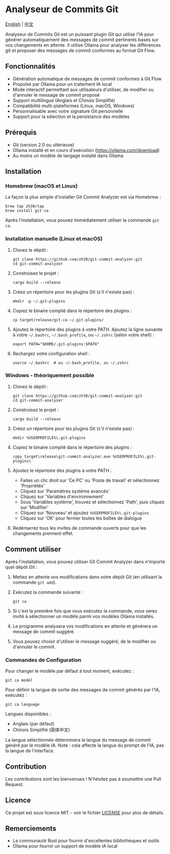 # Analyseur de Commits Git

[English](README.md) | [中文](README_ZH.md)

Analyseur de Commits Git est un puissant plugin Git qui utilise l'IA pour générer automatiquement des messages de commit pertinents basés sur vos changements en attente. Il utilise Ollama pour analyser les différences git et proposer des messages de commit conformes au format Git Flow.

## Fonctionnalités

- Génération automatique de messages de commit conformes à Git Flow
- Propulsé par Ollama pour un traitement IA local
- Mode interactif permettant aux utilisateurs d'utiliser, de modifier ou d'annuler le message de commit proposé
- Support multilingue (Anglais et Chinois Simplifié)
- Compatibilité multi-plateformes (Linux, macOS, Windows)
- Personnalisable avec votre signature Git personnelle
- Support pour la sélection et la persistance des modèles

## Prérequis

- Git (version 2.0 ou ultérieure)
- Ollama installé et en cours d'exécution (https://ollama.com/download)
- Au moins un modèle de langage installé dans Ollama

## Installation

### Homebrew (macOS et Linux)

La façon la plus simple d'installer Git Commit Analyzer est via Homebrew :

```
brew tap zh30/tap
brew install git-ca
```

Après l'installation, vous pouvez immédiatement utiliser la commande `git ca`.

### Installation manuelle (Linux et macOS)

1. Clonez le dépôt :
   ```
   git clone https://github.com/zh30/git-commit-analyzer.git
   cd git-commit-analyzer
   ```

2. Construisez le projet :
   ```
   cargo build --release
   ```

3. Créez un répertoire pour les plugins Git (s'il n'existe pas) :
   ```
   mkdir -p ~/.git-plugins
   ```

4. Copiez le binaire compilé dans le répertoire des plugins :
   ```
   cp target/release/git-ca ~/.git-plugins/
   ```

5. Ajoutez le répertoire des plugins à votre PATH. Ajoutez la ligne suivante à votre `~/.bashrc`, `~/.bash_profile`, ou `~/.zshrc` (selon votre shell) :
   ```
   export PATH="$HOME/.git-plugins:$PATH"
   ```

6. Rechargez votre configuration shell :
   ```
   source ~/.bashrc  # ou ~/.bash_profile, ou ~/.zshrc
   ```

### Windows - théoriquement possible

1. Clonez le dépôt :
   ```
   git clone https://github.com/zh30/git-commit-analyzer.git
   cd git-commit-analyzer
   ```

2. Construisez le projet :
   ```
   cargo build --release
   ```

3. Créez un répertoire pour les plugins Git (s'il n'existe pas) :
   ```
   mkdir %USERPROFILE%\.git-plugins
   ```

4. Copiez le binaire compilé dans le répertoire des plugins :
   ```
   copy target\release\git-commit-analyzer.exe %USERPROFILE%\.git-plugins\
   ```

5. Ajoutez le répertoire des plugins à votre PATH :
   - Faites un clic droit sur 'Ce PC' ou 'Poste de travail' et sélectionnez 'Propriétés'
   - Cliquez sur 'Paramètres système avancés'
   - Cliquez sur 'Variables d'environnement'
   - Sous 'Variables système', trouvez et sélectionnez 'Path', puis cliquez sur 'Modifier'
   - Cliquez sur 'Nouveau' et ajoutez `%USERPROFILE%\.git-plugins`
   - Cliquez sur 'OK' pour fermer toutes les boîtes de dialogue

6. Redémarrez tous les invites de commande ouverts pour que les changements prennent effet.

## Comment utiliser

Après l'installation, vous pouvez utiliser Git Commit Analyzer dans n'importe quel dépôt Git :

1. Mettez en attente vos modifications dans votre dépôt Git (en utilisant la commande `git add`).
2. Exécutez la commande suivante :

   ```
   git ca
   ```

3. Si c'est la première fois que vous exécutez la commande, vous serez invité à sélectionner un modèle parmi vos modèles Ollama installés.
4. Le programme analysera vos modifications en attente et générera un message de commit suggéré.
5. Vous pouvez choisir d'utiliser le message suggéré, de le modifier ou d'annuler le commit.

### Commandes de Configuration

Pour changer le modèle par défaut à tout moment, exécutez :

```
git ca model
```

Pour définir la langue de sortie des messages de commit générés par l'IA, exécutez :

```
git ca language
```

Langues disponibles :
- Anglais (par défaut)
- Chinois Simplifié (简体中文)

La langue sélectionnée déterminera la langue du message de commit généré par le modèle IA. Note : cela affecte la langue du prompt de l'IA, pas la langue de l'interface.

## Contribution

Les contributions sont les bienvenues ! N'hésitez pas à soumettre une Pull Request.

## Licence

Ce projet est sous licence MIT - voir le fichier [LICENSE](LICENSE) pour plus de détails.

## Remerciements

- La communauté Rust pour fournir d'excellentes bibliothèques et outils
- Ollama pour fournir un support de modèle IA local 